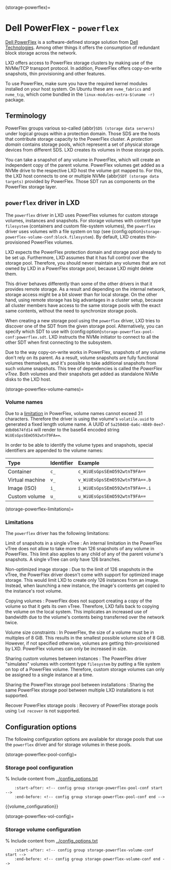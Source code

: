 (storage-powerflex)=
# Dell PowerFlex - `powerflex`

[Dell PowerFlex](https://www.dell.com/en-us/dt/storage/powerflex.htm) is a software-defined storage solution from [Dell Technologies](https://dell.com). Among other things it offers the consumption of redundant block storage across the network.

LXD offers access to PowerFlex storage clusters by making use of the NVMe/TCP transport protocol.
In addition, PowerFlex offers copy-on-write snapshots, thin provisioning and other features.

To use PowerFlex, make sure you have the required kernel modules installed on your host system.
On Ubuntu these are `nvme_fabrics` and `nvme_tcp`, which come bundled in the `linux-modules-extra-$(uname -r)` package.

## Terminology

PowerFlex groups various so-called {abbr}`SDS (storage data servers)` under logical groups within a protection domain.
Those SDS are the hosts that contribute storage capacity to the PowerFlex cluster.
A *protection domain* contains storage pools, which represent a set of physical storage devices from different SDS.
LXD creates its volumes in those storage pools.

You can take a snapshot of any volume in PowerFlex, which will create an independent copy of the parent volume.
PowerFlex volumes get added as a NVMe drive to the respective LXD host the volume got mapped to.
For this, the LXD host connects to one or multiple NVMe {abbr}`SDT (storage data targets)` provided by PowerFlex.
Those SDT run as components on the PowerFlex storage layer.

## `powerflex` driver in LXD

The `powerflex` driver in LXD uses PowerFlex volumes for custom storage volumes, instances and snapshots.
For storage volumes with content type `filesystem` (containers and custom file-system volumes), the `powerflex` driver uses volumes with a file system on top (see {config:option}`storage-powerflex-volume-conf:block.filesystem`).
By default, LXD creates thin-provisioned PowerFlex volumes.

LXD expects the PowerFlex protection domain and storage pool already to be set up.
Furthermore, LXD assumes that it has full control over the storage pool.
Therefore, you should never maintain any volumes that are not owned by LXD in a PowerFlex storage pool, because LXD might delete them.

This driver behaves differently than some of the other drivers in that it provides remote storage.
As a result and depending on the internal network, storage access might be a bit slower than for local storage.
On the other hand, using remote storage has big advantages in a cluster setup, because all cluster members have access to the same storage pools with the exact same contents, without the need to synchronize storage pools.

When creating a new storage pool using the `powerflex` driver, LXD tries to discover one of the SDT from the given storage pool.
Alternatively, you can specify which SDT to use with {config:option}`storage-powerflex-pool-conf:powerflex.sdt`.
LXD instructs the NVMe initiator to connect to all the other SDT when first connecting to the subsystem.

Due to the way copy-on-write works in PowerFlex, snapshots of any volume don't rely on its parent.
As a result, volume snapshots are fully functional volumes themselves, and it's possible to take additional snapshots from such volume snapshots.
This tree of dependencies is called the *PowerFlex vTree*.
Both volumes and their snapshots get added as standalone NVMe disks to the LXD host.

(storage-powerflex-volume-names)=
### Volume names

Due to a [limitation](storage-powerflex-limitations) in PowerFlex, volume names cannot exceed 31 characters.
Therefore the driver is using the volume's `volatile.uuid` to generated a fixed length volume name.
A UUID of `5a2504b0-6a6c-4849-8ee7-ddb0b674fd14` will render to the base64 encoded string `WiUEsGpsSEmO592wtnT9FA==`.

In order to be able to identify the volume types and snapshots, special identifiers are appended to the volume names:

Type            | Identifier   | Example
:--             | :---         | :----------
Container       | `c_`         | `c_WiUEsGpsSEmO592wtnT9FA==`
Virtual machine | `v_`         | `v_WiUEsGpsSEmO592wtnT9FA==.b`
Image (ISO)     | `i_`         | `i_WiUEsGpsSEmO592wtnT9FA==.i`
Custom volume   | `u_`         | `u_WiUEsGpsSEmO592wtnT9FA==`

(storage-powerflex-limitations)=
### Limitations

The `powerflex` driver has the following limitations:

Limit of snapshots in a single vTree
: An internal limitation in the PowerFlex vTree does not allow to take more than 126 snapshots of any volume in PowerFlex.
  This limit also applies to any child of any of the parent volume's snapshots.
  A single vTree can only have 126 branches.

Non-optimized image storage
: Due to the limit of 126 snapshots in the vTree, the PowerFlex driver doesn't come with support for optimized image storage.
  This would limit LXD to create only 126 instances from an image.
  Instead, when launching a new instance, the image's contents get copied to the instance's root volume.

Copying volumes
: PowerFlex does not support creating a copy of the volume so that it gets its own vTree.
  Therefore, LXD falls back to copying the volume on the local system.
  This implicates an increased use of bandwidth due to the volume's contents being transferred over the network twice.

Volume size constraints
: In PowerFlex, the size of a volume must be in multiples of 8 GiB.
  This results in the smallest possible volume size of 8 GiB.
  However, if not specified otherwise, volumes are getting thin-provisioned by LXD.
  PowerFlex volumes can only be increased in size.

Sharing custom volumes between instances
: The PowerFlex driver "simulates" volumes with content type `filesystem` by putting a file system on top of a PowerFlex volume.
  Therefore, custom storage volumes can only be assigned to a single instance at a time.

Sharing the PowerFlex storage pool between installations
: Sharing the same PowerFlex storage pool between multiple LXD installations is not supported.

Recover PowerFlex storage pools
: Recovery of PowerFlex storage pools using `lxd recover` is not supported.

## Configuration options

The following configuration options are available for storage pools that use the `powerflex` driver and for storage volumes in these pools.

(storage-powerflex-pool-config)=
### Storage pool configuration

% Include content from [../config_options.txt](../config_options.txt)
```{include} ../config_options.txt
    :start-after: <!-- config group storage-powerflex-pool-conf start -->
    :end-before: <!-- config group storage-powerflex-pool-conf end -->
```

{{volume_configuration}}

(storage-powerflex-vol-config)=
### Storage volume configuration

% Include content from [../config_options.txt](../config_options.txt)
```{include} ../config_options.txt
    :start-after: <!-- config group storage-powerflex-volume-conf start -->
    :end-before: <!-- config group storage-powerflex-volume-conf end -->
```

